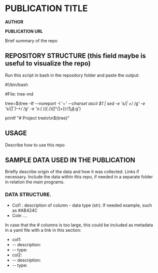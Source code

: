 # PUBLICATION TITLE

**AUTHOR**

**PUBLICATION URL**

Brief summary of the repo


## REPOSITORY STRUCTURE (this field maybe is useful to visualize the repo)

Run this script in bash in the repository folder and paste the output:

#!/bin/bash

#File: tree-md

tree=$(tree -tf --noreport -I '*~' --charset ascii $1 |
       sed -e 's/| \+/  /g' -e 's/[|`]-\+/ */g' -e 's:\(* \)\(\(.*/\)\([^/]\+\)\):\1[\4](\2):g')

printf "# Project tree\n\n${tree}"

## USAGE

Describe how to use this repo

## SAMPLE DATA USED IN THE PUBLICATION

Briefly describe origin of the data and how it was collected. Links if necessary. Include the data within this repo, if needed in a separate folder in relation the main programs.

### DATA STRUCTURE. 

- Col1 : description of column - data type (str). If needed example, such as #AB424C
- Coln ....

In case that the # columns is too large, this could be included as metadata in a yaml file with a link in this section:

- col1:
- --   description:
- --  type:
- col2:
- --   description:
- --   type:
